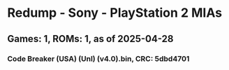 # Redump - Sony - PlayStation 2 MIAs
## Games: 1, ROMs: 1, as of 2025-04-28

### Code Breaker (USA) (Unl) (v4.0).bin, CRC: 5dbd4701
